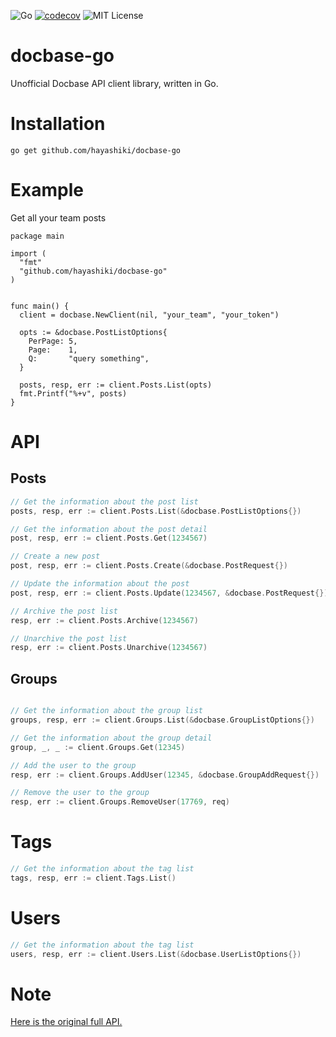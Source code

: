 
![Go](https://github.com/hayashiki/docbase-go/workflows/Go/badge.svg)
[![codecov](https://codecov.io/gh/hayashiki/docbase-go/branch/develop/graph/badge.svg)](https://codecov.io/gh/hayashiki/docbase-go)
![MIT License](http://img.shields.io/badge/license-MIT-blue.svg?style=flat-square)

# docbase-go

Unofficial Docbase API client library, written in Go.


# Installation

```
go get github.com/hayashiki/docbase-go
```

# Example

Get all your team posts

```
package main

import (
  "fmt"
  "github.com/hayashiki/docbase-go" 
)


func main() {
  client = docbase.NewClient(nil, "your_team", "your_token")

  opts := &docbase.PostListOptions{
    PerPage: 5,
    Page:    1,
    Q:       "query something",
  }
  
  posts, resp, err := client.Posts.List(opts)
  fmt.Printf("%+v", posts)
}

```

# API

## Posts

``` go
// Get the information about the post list
posts, resp, err := client.Posts.List(&docbase.PostListOptions{})

// Get the information about the post detail
post, resp, err := client.Posts.Get(1234567)

// Create a new post
post, resp, err := client.Posts.Create(&docbase.PostRequest{})

// Update the information about the post
post, resp, err := client.Posts.Update(1234567, &docbase.PostRequest{})

// Archive the post list
resp, err := client.Posts.Archive(1234567)

// Unarchive the post list
resp, err := client.Posts.Unarchive(1234567)


```

## Groups

``` go

// Get the information about the group list
groups, resp, err := client.Groups.List(&docbase.GroupListOptions{})

// Get the information about the group detail
group, _, _ := client.Groups.Get(12345)

// Add the user to the group
resp, err := client.Groups.AddUser(12345, &docbase.GroupAddRequest{})

// Remove the user to the group
resp, err := client.Groups.RemoveUser(17769, req)

```

# Tags

``` go
// Get the information about the tag list
tags, resp, err := client.Tags.List()

```

# Users

``` go
// Get the information about the tag list
users, resp, err := client.Users.List(&docbase.UserListOptions{})

```

# Note

[Here is the original full API.](https://help.docbase.io/posts/45703)

